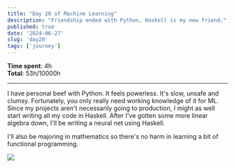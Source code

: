 ```yaml
---
title: "Day 20 of Machine Learning"
description: "Friendship ended with Python, Haskell is my new friend."
published: true
date: '2024-06-27'
slug: 'day20'
tags: ['journey']
---
```

<script>
    import Image from '$lib/components/Image.svelte';
</script>

**Time spent**: 4h<br /> **Total**: 53h/10000h

___

I have personal beef with Python. It feels powerless. It's slow, unsafe and clumsy. Fortunately, you only really need working knowledge of it for ML. Since my projects aren't necessarily going to production, I might as well start writing all my code in Haskell. After I've gotten some more linear algebra down, I'll be writing a neural net using Haskell.

I'll also be majoring in mathematics so there's no harm in learning a bit of functional programming.

<Image src="/images/posts/day20/linreg.png" text="Jupyter notebooks, Haskell and linear regression." />
